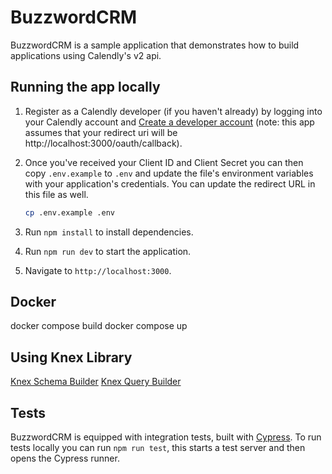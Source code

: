 # BuzzwordCRM

BuzzwordCRM is a sample application that demonstrates how to build applications using Calendly's v2 api.

## Running the app locally

1. Register as a Calendly developer (if you haven't already) by logging into your Calendly account and [Create a developer account](https://developer.calendly.com/create-a-developer-account) (note: this app assumes that your redirect uri will be http://localhost:3000/oauth/callback).
1. Once you've received your Client ID and Client Secret you can then copy `.env.example` to `.env` and update the file's environment variables with your application's credentials. You can update the redirect URL in this file as well.

   ```bash
   cp .env.example .env
   ```

1. Run `npm install` to install dependencies.
1. Run `npm run dev` to start the application.
1. Navigate to `http://localhost:3000`.

## Docker

docker compose build
docker compose up

## Using Knex Library

[Knex Schema Builder](https://knexjs.org/guide/schema-builder.html)
[Knex Query Builder](https://knexjs.org/guide/query-builder.html)

## Tests

BuzzwordCRM is equipped with integration tests, built with [Cypress](https://www.cypress.io/). To run tests locally you can run `npm run test`, this starts a test server and then opens the Cypress runner.
